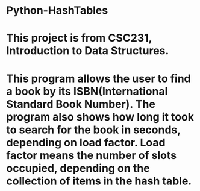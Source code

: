 # Python-HashTables
# This project is from CSC231, Introduction to Data Structures.
# This program allows the user to find a book by its ISBN(International Standard Book Number). The program also shows how long it took to search for the book in seconds, depending on load factor. Load factor means the number of slots occupied, depending on the collection of items in the hash table.
